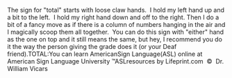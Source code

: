 The sign for "total" starts with loose claw hands.  
			I hold my left hand up and a bit to the left.  I hold my right 
			hand down and off to the right. Then I do a bit of a fancy move as 
			if there is a column of numbers hanging in the air and I magically 
			scoop them all together.  You can do this sign with "either" 
			hand as the one on top and it still means the same, but hey, I 
			recommend you do it the way the person giving the grade does it (or 
			your Deaf friend).TOTAL:You can learn 
		AmericanSign 
		Language(ASL) online at American Sign Language University ™ASLresources by Lifeprint.com  ©  Dr. William Vicars
